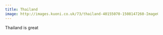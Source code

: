 ```yaml
---
title: Thailand
image: http://images.kuoni.co.uk/73/thailand-40155070-1508147260-ImageGalleryLightboxLarge.jpg
---
```


Thailand is great
